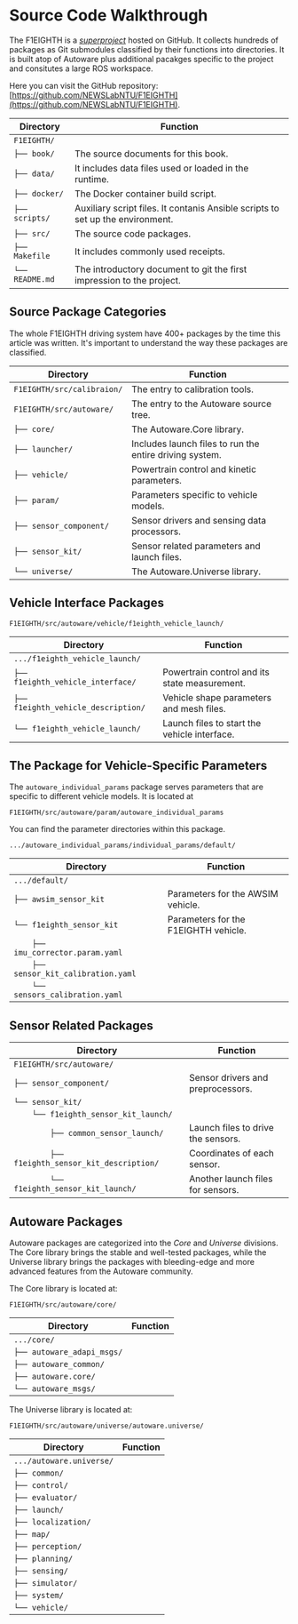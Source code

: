 # Source Code Walkthrough

The F1EIGHTH is a
[_superproject_](https://en.wikibooks.org/wiki/Git/Submodules_and_Superprojects)
hosted on GitHub. It collects hundreds of packages as Git submodules
classified by their functions into directories. It is built atop of
Autoware plus additional pacakges specific to the project and
consitutes a large ROS workspace.

Here you can visit the GitHub repository:
[https://github.com/NEWSLabNTU/F1EIGHTH](https://github.com/NEWSLabNTU/F1EIGHTH).


| Directory       | Function                                                                       |
|-----------------|--------------------------------------------------------------------------------|
| `F1EIGHTH/`     |                                                                                |
| `├── book/`     | The source documents for this book.                                            |
| `├── data/`     | It includes data files used or loaded in the runtime.                          |
| `├── docker/`   | The Docker container build script.                                             |
| `├── scripts/`  | Auxiliary script files. It contanis Ansible scripts to set up the environment. |
| `├── src/`      | The source code packages.                                                      |
| `├── Makefile`  | It includes commonly used receipts.                                            |
| `└── README.md` | The introductory document to git the first impression to the project.          |


## Source Package Categories

The whole F1EIGHTH driving system have 400+ packages by the time this
article was written. It's important to understand the way these
packages are classified.

| Directory                  | Function                                                |
|----------------------------|---------------------------------------------------------|
| `F1EIGHTH/src/calibraion/` | The entry to calibration tools.                         |
| `F1EIGHTH/src/autoware/`   | The entry to the Autoware source tree.                  |
| `├── core/`                | The Autoware.Core library.                              |
| `├── launcher/`            | Includes launch files to run the entire driving system. |
| `├── vehicle/`             | Powertrain control and kinetic parameters.              |
| `├── param/`               | Parameters specific to vehicle models.                  |
| `├── sensor_component/`    | Sensor drivers and sensing data processors.             |
| `├── sensor_kit/`          | Sensor related parameters and launch files.             |
| `└── universe/`            | The Autoware.Universe library.                          |



## Vehicle Interface Packages

`F1EIGHTH/src/autoware/vehicle/f1eighth_vehicle_launch/`

| Directory                           | Function                                      |
|-------------------------------------|-----------------------------------------------|
| `.../f1eighth_vehicle_launch/`      |                                               |
| `├── f1eighth_vehicle_interface/`   | Powertrain control and its state measurement. |
| `├── f1eighth_vehicle_description/` | Vehicle shape parameters and mesh files.      |
| `└── f1eighth_vehicle_launch/`      | Launch files to start the vehicle interface.  |


## The Package for Vehicle-Specific Parameters

The `autoware_individual_params` package serves parameters that are
specific to different vehicle models. It is located at

```
F1EIGHTH/src/autoware/param/autoware_individual_params
```

You can find the parameter directories within this package.

```
.../autoware_individual_params/individual_params/default/
```

| Directory                                                  | Function                             |
|------------------------------------------------------------|--------------------------------------|
| `.../default/` |                                      |
| `├── awsim_sensor_kit`                                     | Parameters for the AWSIM vehicle.    |
| `└── f1eighth_sensor_kit`                                  | Parameters for the F1EIGHTH vehicle. |
| `    ├── imu_corrector.param.yaml`                         |                                      |
| `    ├── sensor_kit_calibration.yaml`                      |                                      |
| `    └── sensors_calibration.yaml`                         |                                      |


## Sensor Related Packages

| Directory                                      | Function                           |
|------------------------------------------------|------------------------------------|
| `F1EIGHTH/src/autoware/`                       |                                    |
| `├── sensor_component/`                        | Sensor drivers and preprocessors.  |
| `└── sensor_kit/`                              |                                    |
| `    └── f1eighth_sensor_kit_launch/`          |                                    |
| `        ├── common_sensor_launch/`            | Launch files to drive the sensors. |
| `        ├── f1eighth_sensor_kit_description/` | Coordinates of each sensor.        |
| `        └── f1eighth_sensor_kit_launch/`      | Another launch files for sensors.  |


## Autoware Packages

Autoware packages are categorized into the _Core_ and _Universe_
divisions. The Core library brings the stable and well-tested
packages, while the Universe library brings the packages with
bleeding-edge and more advanced features from the Autoware community.

The Core library is located at:

```
F1EIGHTH/src/autoware/core/
```

| Directory                  | Function |
|----------------------------|----------|
| `.../core/`                |          |
| `├── autoware_adapi_msgs/` |          |
| `├── autoware_common/`     |          |
| `├── autoware.core/`       |          |
| `└── autoware_msgs/`       |          |


The Universe library is located at:

```
F1EIGHTH/src/autoware/universe/autoware.universe/
```

| Directory                | Function |
|--------------------------|----------|
| `.../autoware.universe/` |          |
| `├── common/`            |          |
| `├── control/`           |          |
| `├── evaluator/`         |          |
| `├── launch/`            |          |
| `├── localization/`      |          |
| `├── map/`               |          |
| `├── perception/`        |          |
| `├── planning/`          |          |
| `├── sensing/`           |          |
| `├── simulator/`         |          |
| `├── system/`            |          |
| `└── vehicle/`           |          |

